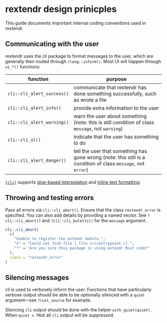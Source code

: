 # rextendr design prinicples

This guide documents important internal coding conventions used in rextendr.

## Communicating with the user

rextendr uses the cli package to format messages to the user, which are generally then routed through `rlang::inform()`. Most UI will happen through `ui_*()` functions:

| function | purpose                                                                                                       |
|----------|---------------------------------------------------------------------------------------------------------------|
| `cli::cli_alert_success()` | communicate that rextendr has done something successfully, such as wrote a file                               |
| `cli::cli_alert_info()` | provide extra information to the user                                                                         |
| `cli::cli_alert_warning()` | warn the user about something (note: this is still condition of class `message`, not `warning`)               |
| `cli::cli_ul()` | indicate that the user has something to do                                                                    |
| `cli::cli_alert_danger()` | tell the user that something has gone wrong (note: this still is a condition of class `message`, not `error`) |



[`{cli}`](https://cli.r-lib.org/) supports [glue-based interpolation](https://cli.r-lib.org/articles/semantic-cli.html#interpolation) and [inline text formatting](https://cli.r-lib.org/articles/semantic-cli.html#inline-text-formatting). 

## Throwing and testing errors

Pass all errors via `cli::cli_abort()`. Ensure that the class `rextendr_error` is specified. You can also add details by providing a named vector. See `?cli::cli_abort()` and `?cli::cli_bulelts()` for the `message` argument. 

```r
cli::cli_abort(
  c(
    "Unable to register the extendr module.",
    "x" = "Could not find file {.file src/entrypoint.c}.",
    "*" = "Are you sure this package is using extendr Rust code?"
  ),
  class = "rextendr_error"
)
```

## Silencing messages 

cli is used to verbosely inform the user. Functions that have particularly verbose output should be able to be optionally silenced with a `quiet` argument—see `?rust_source` for example. 

Silencing `cli` output should be done with the helper `with_quiet(quiet)`. When `quiet = TRUE` all `cli` output will be suppressed.
